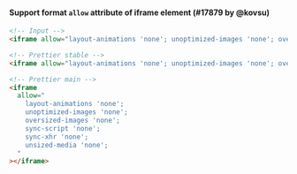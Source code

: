 #### Support format `allow` attribute of iframe element (#17879 by @kovsu)

<!-- prettier-ignore -->
```html
<!-- Input -->
<iframe allow="layout-animations 'none'; unoptimized-images 'none'; oversized-images 'none'; sync-script 'none'; sync-xhr 'none'; unsized-media 'none';"></iframe>

<!-- Prettier stable -->
<iframe allow="layout-animations 'none'; unoptimized-images 'none'; oversized-images 'none'; sync-script 'none'; sync-xhr 'none'; unsized-media 'none';"></iframe>

<!-- Prettier main -->
<iframe
  allow="
    layout-animations 'none';
    unoptimized-images 'none';
    oversized-images 'none';
    sync-script 'none';
    sync-xhr 'none';
    unsized-media 'none';
  "
></iframe>
```

